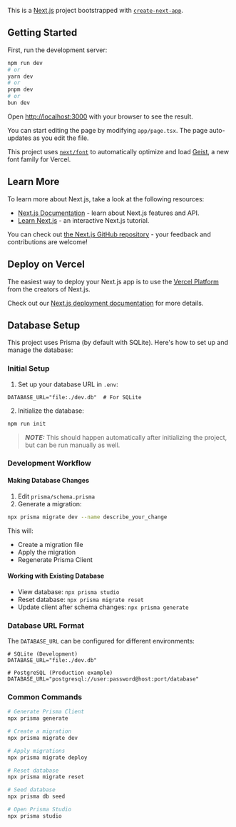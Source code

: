 This is a [Next.js](https://nextjs.org) project bootstrapped with [`create-next-app`](https://nextjs.org/docs/app/api-reference/cli/create-next-app).

## Getting Started

First, run the development server:

```bash
npm run dev
# or
yarn dev
# or
pnpm dev
# or
bun dev
```

Open [http://localhost:3000](http://localhost:3000) with your browser to see the result.

You can start editing the page by modifying `app/page.tsx`. The page auto-updates as you edit the file.

This project uses [`next/font`](https://nextjs.org/docs/app/building-your-application/optimizing/fonts) to automatically optimize and load [Geist](https://vercel.com/font), a new font family for Vercel.

## Learn More

To learn more about Next.js, take a look at the following resources:

- [Next.js Documentation](https://nextjs.org/docs) - learn about Next.js features and API.
- [Learn Next.js](https://nextjs.org/learn) - an interactive Next.js tutorial.

You can check out [the Next.js GitHub repository](https://github.com/vercel/next.js) - your feedback and contributions are welcome!

## Deploy on Vercel

The easiest way to deploy your Next.js app is to use the [Vercel Platform](https://vercel.com/new?utm_medium=default-template&filter=next.js&utm_source=create-next-app&utm_campaign=create-next-app-readme) from the creators of Next.js.

Check out our [Next.js deployment documentation](https://nextjs.org/docs/app/building-your-application/deploying) for more details.

## Database Setup

This project uses Prisma (by default with SQLite). Here's how to set up and manage the database:

### Initial Setup

1. Set up your database URL in `.env`:
```env
DATABASE_URL="file:./dev.db"  # For SQLite
```

2. Initialize the database:
```bash
npm run init
```
> **_NOTE:_**  This should happen automatically after initializing the project, but can be run manually as well.

### Development Workflow

#### Making Database Changes

1. Edit `prisma/schema.prisma`
2. Generate a migration:
```bash
npx prisma migrate dev --name describe_your_change
```
This will:
- Create a migration file
- Apply the migration
- Regenerate Prisma Client

#### Working with Existing Database

- View database: `npx prisma studio`
- Reset database: `npx prisma migrate reset`
- Update client after schema changes: `npx prisma generate`

### Database URL Format

The `DATABASE_URL` can be configured for different environments:

```env
# SQLite (Development)
DATABASE_URL="file:./dev.db"

# PostgreSQL (Production example)
DATABASE_URL="postgresql://user:password@host:port/database"
```

### Common Commands

```bash
# Generate Prisma Client
npx prisma generate

# Create a migration
npx prisma migrate dev

# Apply migrations
npx prisma migrate deploy

# Reset database
npx prisma migrate reset

# Seed database
npx prisma db seed

# Open Prisma Studio
npx prisma studio
```
